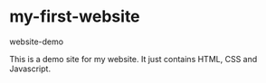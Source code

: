 # my-first-website
website-demo

This is a demo site for my website. It just contains HTML, CSS and Javascript.
